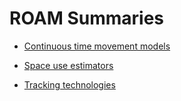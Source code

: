 
# ROAM Summaries


- [Continuous time movement models](https://github.com/ROAM-JCU/roam-summaries/blob/main/summaries/ROAM_continuous_time_movement_models.pdf)

- [Space use estimators](https://github.com/ROAM-JCU/roam-summaries/blob/main/summaries/ROAM_spaceuse_estimators.pdf)

- [Tracking technologies](https://github.com/ROAM-JCU/roam-summaries/blob/main/summaries/ROAM_tracking_tech.pdf)
